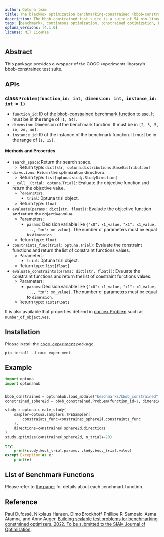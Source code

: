 ```yaml
---
author: Optuna team
title: The blackbox optimization benchmarking-constrained (bbob-constrained) test suite
description: The bbob-constrained test suite is a suite of 54 non-linearly constrained test functions with varying number of (active and inactive) constraints. This package is a wrapper of the COCO (COmparing Continuous Optimizers) experiments library.
tags: [benchmarks, continuous optimization, constrained optimization, BBOB, COCO]
optuna_versions: [4.1.0]
license: MIT License
---
```


## Abstract

This package provides a wrapper of the COCO experiments libarary's bbob-constrained test suite.

## APIs

### class `Problem(function_id: int, dimension: int, instance_id: int = 1)`

- `function_id`: [ID of the bbob-constrained benchmark function](https://numbbo.github.io/coco/testsuites/bbob-constrained) to use. It must be in the range of `[1, 54]`.
- `dimension`: Dimension of the benchmark function. It must be in `[2, 3, 5, 10, 20, 40]`.
- `instance_id`: ID of the instance of the benchmark function. It must be in the range of `[1, 15]`.

#### Methods and Properties

- `search_space`: Return the search space.
  - Return type: `dict[str, optuna.distributions.BaseDistribution]`
- `directions`: Return the optimization directions.
  - Return type: `list[optuna.study.StudyDirection]`
- `__call__(trial: optuna.Trial)`: Evaluate the objective function and return the objective value.
  - Parameters:
    - `trial`: Optuna trial object.
  - Return type: `float`
- `evaluate(params: dict[str, float])`: Evaluate the objective function and return the objective value.
  - Parameters:
    - `params`: Decision variable like `{"x0": x1_value, "x1": x1_value, ..., "xn": xn_value}`. The number of parameters must be equal to `dimension`.
  - Return type: `float`
- `constraints_func(trial: optuna.Trial)`: Evaluate the constraint functions and return the list of constraint functions values.
  - Parameters:
    - `trial`: Optuna trial object.
  - Return type: `list[float]`
- `evaluate_constraints(params: dict[str, float])`: Evaluate the constraint functions and return the list of constraint functions values.
  - Parameters:
    - `params`: Decision variable like `{"x0": x1_value, "x1": x1_value, ..., "xn": xn_value}`. The number of parameters must be equal to `dimension`.
  - Return type: `list[float]`

It is also available that properties defiend in [cocoex.Problem](https://numbbo.github.io/coco-doc/apidocs/cocoex/cocoex.Problem.html) such as `number_of_objectives`.

## Installation

Please install the [coco-experiment](https://github.com/numbbo/coco-experiment/tree/main/build/python) package.

```shell
pip install -U coco-experiment
```

## Example

```python
import optuna
import optunahub


bbob_constrained = optunahub.load_module("benchmarks/bbob_constrained")
constrained_sphere2d = bbob_constrained.Problem(function_id=1, dimension=2, instance_id=1)

study = optuna.create_study(
    sampler=optuna.samplers.TPESampler(
        constraints_func=constrained_sphere2d.constraints_func
    ),
    directions=constrained_sphere2d.directions
)
study.optimize(constrained_sphere2d, n_trials=20)

try:
    print(study.best_trial.params, study.best_trial.value)
except Exception as e:
    print(e)
```

## List of Benchmark Functions

Please refer to [the paper](https://numbbo.github.io/coco-doc/bbob-constrained/functions.pdf) for details about each benchmark function.

## Reference

Paul Dufossé, Nikolaus Hansen, Dimo Brockhoff, Phillipe R. Sampaio, Asma Atamna, and Anne Auger. [Building scalable test problems for benchmarking constrained optimizers. 2022. To be submitted to the SIAM Journal of Optimization](https://numbbo.github.io/coco-doc/bbob-constrained/functions.pdf).

